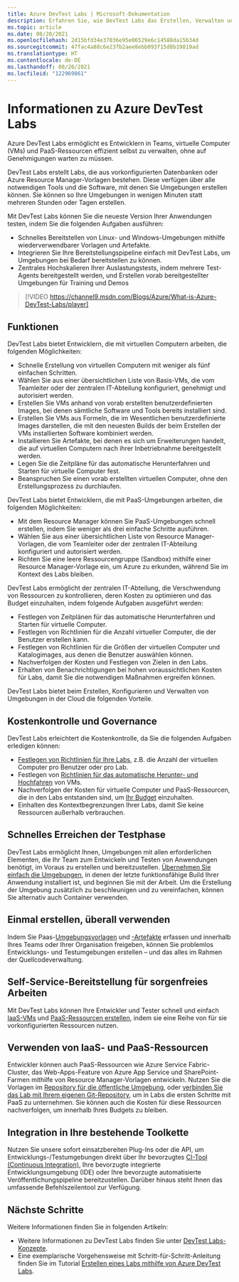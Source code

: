 ```yaml
---
title: Azure DevTest Labs | Microsoft-Dokumentation
description: Erfahren Sie, wie DevTest Labs das Erstellen, Verwalten und Überwachen von virtuellen Azure-Computern erleichtern kann.
ms.topic: article
ms.date: 08/20/2021
ms.openlocfilehash: 2d15bfd34e37036e95e06529e6c14588da15b34d
ms.sourcegitcommit: 47fac4a88c6e23fb2aee8ebb093f15d8b19819ad
ms.translationtype: HT
ms.contentlocale: de-DE
ms.lasthandoff: 08/26/2021
ms.locfileid: "122969861"
---
```

# <a name="about-azure-devtest-labs"></a>Informationen zu Azure DevTest Labs
Azure DevTest Labs ermöglicht es Entwicklern in Teams, virtuelle Computer (VMs) und PaaS-Ressourcen effizient selbst zu verwalten, ohne auf Genehmigungen warten zu müssen.

DevTest Labs erstellt Labs, die aus vorkonfigurierten Datenbanken oder Azure Resource Manager-Vorlagen bestehen. Diese verfügen über alle notwendigen Tools und die Software, mit denen Sie Umgebungen erstellen können. Sie können so Ihre Umgebungen in wenigen Minuten statt mehreren Stunden oder Tagen erstellen.

Mit DevTest Labs können Sie die neueste Version Ihrer Anwendungen testen, indem Sie die folgenden Aufgaben ausführen:

- Schnelles Bereitstellen von Linux- und Windows-Umgebungen mithilfe wiederverwendbarer Vorlagen und Artefakte.
- Integrieren Sie Ihre Bereitstellungspipeline einfach mit DevTest Labs, um Umgebungen bei Bedarf bereitstellen zu können.
- Zentrales Hochskalieren Ihrer Auslastungstests, indem mehrere Test-Agents bereitgestellt werden, und Erstellen vorab bereitgestellter Umgebungen für Training und Demos

> [!VIDEO https://channel9.msdn.com/Blogs/Azure/What-is-Azure-DevTest-Labs/player]

## <a name="capabilities"></a>Funktionen
DevTest Labs bietet Entwicklern, die mit virtuellen Computern arbeiten, die folgenden Möglichkeiten:

- Schnelle Erstellung von virtuellen Computern mit weniger als fünf einfachen Schritten.
- Wählen Sie aus einer übersichtlichen Liste von Basis-VMs, die vom Teamleiter oder der zentralen IT-Abteilung konfiguriert, genehmigt und autorisiert werden.
- Erstellen Sie VMs anhand von vorab erstellten benutzerdefinierten Images, bei denen sämtliche Software und Tools bereits installiert sind. 
- Erstellen Sie VMs aus Formeln, die im Wesentlichen benutzerdefinierte Images darstellen, die mit den neuesten Builds der beim Erstellen der VMs installierten Software kombiniert werden. 
- Installieren Sie Artefakte, bei denen es sich um Erweiterungen handelt, die auf virtuellen Computern nach ihrer Inbetriebnahme bereitgestellt werden.
- Legen Sie die Zeitpläne für das automatische Herunterfahren und Starten für virtuelle Computer fest.
- Beanspruchen Sie einen vorab erstellten virtuellen Computer, ohne den Erstellungsprozess zu durchlaufen.

DevTest Labs bietet Entwicklern, die mit PaaS-Umgebungen arbeiten, die folgenden Möglichkeiten:

- Mit dem Resource Manager können Sie PaaS-Umgebungen schnell erstellen, indem Sie weniger als drei einfache Schritte ausführen.
- Wählen Sie aus einer übersichtlichen Liste von Resource Manager-Vorlagen, die vom Teamleiter oder der zentralen IT-Abteilung konfiguriert und autorisiert werden.
- Richten Sie eine leere Ressourcengruppe (Sandbox) mithilfe einer Resource Manager-Vorlage ein, um Azure zu erkunden, während Sie im Kontext des Labs bleiben.

DevTest Labs ermöglicht der zentralen IT-Abteilung, die Verschwendung von Ressourcen zu kontrollieren, deren Kosten zu optimieren und das Budget einzuhalten, indem folgende Aufgaben ausgeführt werden:  

- Festlegen von Zeitplänen für das automatische Herunterfahren und Starten für virtuelle Computer.
- Festlegen von Richtlinien für die Anzahl virtueller Computer, die der Benutzer erstellen kann.
- Festlegen von Richtlinien für die Größen der virtuellen Computer und Katalogimages, aus denen die Benutzer auswählen können.
- Nachverfolgen der Kosten und Festlegen von Zielen in den Labs.
- Erhalten von Benachrichtigungen bei hohen voraussichtlichen Kosten für Labs, damit Sie die notwendigen Maßnahmen ergreifen können.

DevTest Labs bietet beim Erstellen, Konfigurieren und Verwalten von Umgebungen in der Cloud die folgenden Vorteile.

## <a name="cost-control-and-governance"></a>Kostenkontrolle und Governance
DevTest Labs erleichtert die Kostenkontrolle, da Sie die folgenden Aufgaben erledigen können:

- [Festlegen von Richtlinien für Ihre Labs](devtest-lab-set-lab-policy.md), z.B. die Anzahl der virtuellen Computer pro Benutzer oder pro Lab. 
- Festlegen von [Richtlinien für das automatische Herunter- und Hochfahren](devtest-lab-set-lab-policy.md) von VMs.
- Nachverfolgen der Kosten für virtuelle Computer und PaaS-Ressourcen, die in den Labs entstanden sind, um [Ihr Budget](devtest-lab-configure-cost-management.md) einzuhalten.
- Einhalten des Kontextbegrenzungen Ihrer Labs, damit Sie keine Ressourcen außerhalb verbrauchen.

## <a name="quickly-get-to-ready-to-test"></a>Schnelles Erreichen der Testphase
DevTest Labs ermöglicht Ihnen, Umgebungen mit allen erforderlichen Elementen, die Ihr Team zum Entwickeln und Testen von Anwendungen benötigt, im Voraus zu erstellen und bereitzustellen. [Übernehmen Sie einfach die Umgebungen](devtest-lab-add-claimable-vm.md), in denen der letzte funktionsfähige Build Ihrer Anwendung installiert ist, und beginnen Sie mit der Arbeit. Um die Erstellung der Umgebung zusätzlich zu beschleunigen und zu vereinfachen, können Sie alternativ auch Container verwenden.

## <a name="create-once-use-everywhere"></a>Einmal erstellen, überall verwenden
Indem Sie Paas-[Umgebungsvorlagen](devtest-lab-create-environment-from-arm.md) und [-Artefakte](add-artifact-repository.md) erfassen und innerhalb Ihres Teams oder Ihrer Organisation freigeben, können Sie problemlos Entwicklungs- und Testumgebungen erstellen – und das alles im Rahmen der Quellcodeverwaltung.

## <a name="worry-free-self-service"></a>Self-Service-Bereitstellung für sorgenfreies Arbeiten
Mit DevTest Labs können Ihre Entwickler und Tester schnell und einfach [IaaS-VMs](devtest-lab-add-vm.md) und [PaaS-Ressourcen erstellen](devtest-lab-create-environment-from-arm.md), indem sie eine Reihe von für sie vorkonfigurierten Ressourcen nutzen.

## <a name="use-iaas-and-paas-resources"></a>Verwenden von IaaS- und PaaS-Ressourcen 
Entwickler können auch PaaS-Ressourcen wie Azure Service Fabric-Cluster, das Web-Apps-Feature von Azure App Service und SharePoint-Farmen mithilfe von Resource Manager-Vorlagen entwickeln. Nutzen Sie die Vorlagen im [Repository für die öffentliche Umgebung](devtest-lab-configure-use-public-environments.md), oder [verbinden Sie das Lab mit Ihrem eigenen Git-Repository](devtest-lab-create-environment-from-arm.md#configure-your-own-template-repositories), um in Labs die ersten Schritte mit PaaS zu unternehmen. Sie können auch die Kosten für diese Ressourcen nachverfolgen, um innerhalb Ihres Budgets zu bleiben.

## <a name="integrate-with-your-existing-toolchain"></a>Integration in Ihre bestehende Toolkette
Nutzen Sie unsere sofort einsatzbereiten Plug-Ins oder die API, um Entwicklungs-/Testumgebungen direkt über Ihr bevorzugtes [CI-Tool (Continuous Integration)](devtest-lab-integrate-ci-cd.md), Ihre bevorzugte integrierte Entwicklungsumgebung (IDE) oder Ihre bevorzugte automatisierte Veröffentlichungspipeline bereitzustellen. Darüber hinaus steht Ihnen das umfassende Befehlszeilentool zur Verfügung.

## <a name="next-steps"></a>Nächste Schritte
Weitere Informationen finden Sie in folgenden Artikeln:

- Weitere Informationen zu DevTest Labs finden Sie unter [DevTest Labs-Konzepte](devtest-lab-concepts.md).
- Eine exemplarische Vorgehensweise mit Schritt-für-Schritt-Anleitung finden Sie im Tutorial [Erstellen eines Labs mithilfe von Azure DevTest Labs](tutorial-create-custom-lab.md).
